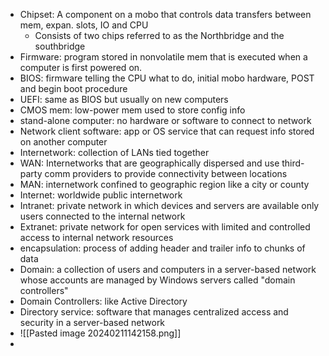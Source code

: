 - Chipset: A component on a mobo that controls data transfers between mem, expan. slots, IO and CPU
	- Consists of two chips referred to as the Northbridge and the southbridge
- Firmware: program stored in nonvolatile mem that is executed when a computer is first powered on.
- BIOS: firmware telling the CPU what to do, initial mobo hardware, POST and begin boot procedure
- UEFI: same as BIOS but usually on new computers
- CMOS mem: low-power mem used to store config info
- stand-alone computer: no hardware or software to connect to network
- Network client software: app or OS service that can request info stored on another computer
- Internetwork: collection of LANs tied together
- WAN: Internetworks that are geographically dispersed and use third-party comm providers to provide connectivity between locations
- MAN: internetwork confined to geographic region like a city or county
- Internet: worldwide public internetwork
- Intranet: private network in which devices and servers are available only users connected to the internal network
- Extranet: private network for open services with limited and controlled access to internal network resources
- encapsulation: process of adding header and trailer info to chunks of data
- Domain: a collection of users and computers in a server-based network whose accounts are managed by Windows servers called "domain controllers"
- Domain Controllers: like Active Directory
- Directory service: software that manages centralized access and security in a server-based network
- ![[Pasted image 20240211142158.png]]
- 